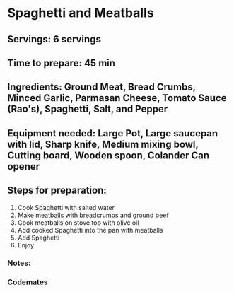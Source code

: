 # Spaghetti and Meatballs

## Servings: 6 servings

## Time to prepare: 45 min

## Ingredients: Ground Meat, Bread Crumbs, Minced Garlic, Parmasan Cheese, Tomato Sauce (Rao's), Spaghetti, Salt, and Pepper

## Equipment needed: Large Pot, Large saucepan with lid, Sharp knife, Medium mixing bowl, Cutting board, Wooden spoon, Colander Can opener

## Steps for preparation:
1) Cook Spaghetti with salted water
2) Make meatballs with breadcrumbs and ground beef
3) Cook meatballs on stove top with olive oil
4) Add cooked Spaghetti into the pan with meatballs
5) Add Spaghetti 
6) Enjoy


### Notes:



### Codemates #

